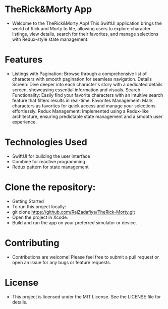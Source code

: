 # TheRick&Morty App
- Welcome to the TheRick&Morty App! This SwiftUI application brings the world of Rick and Morty to life, allowing users to explore character listings, view details, search for their favorites, and manage selections with Redux-style state management.

# Features
- Listings with Pagination: Browse through a comprehensive list of characters with smooth pagination for seamless navigation.
Details Screen: Dive deeper into each character's story with a dedicated details screen, showcasing essential information and visuals.
Search Functionality: Easily find your favorite characters with an intuitive search feature that filters results in real-time.
Favorites Management: Mark characters as favorites for quick access and manage your selections effortlessly.
Redux Management: Implemented using a Redux-like architecture, ensuring predictable state management and a smooth user experience.

# Technologies Used
- SwiftUI for building the user interface
- Combine for reactive programming
- Redux pattern for state management

# Clone the repository:

- Getting Started
- To run this project locally:
- git clone https://github.com/RajZadafiya/TheRick-Morty.git
- Open the project in Xcode.
- Build and run the app on your preferred simulator or device.

# Contributing
- Contributions are welcome! Please feel free to submit a pull request or open an issue for any bugs or feature requests.

# License
- This project is licensed under the MIT License. See the LICENSE file for details.
